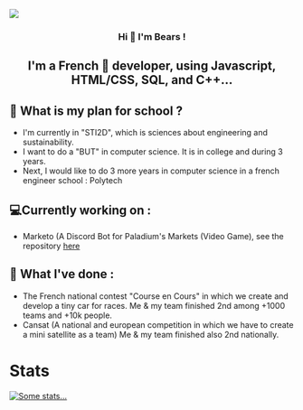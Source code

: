 [![](https://cdn.discordapp.com/attachments/759084141144047647/994211109882036284/Mon_projet.png)](https://cdn.discordapp.com/attachments/759084141144047647/994211109882036284/Mon_projet.png)

<h3 align="center">
Hi 👋 I'm Bears ! 
</h3>

<h2 align="center">
I'm a French 🥖 developer, using Javascript, HTML/CSS, SQL, and C++...
</h2>

## 🏫 What is my plan for school ?

 - I'm currently in "STI2D", which is sciences about engineering and sustainability.
 - I want to do a "BUT" in computer science. It is in college and during 3 years.
 - Next, I would like to do 3 more years in computer science in a french engineer school : Polytech

## 💻Currently working on :

 - Marketo (A Discord Bot for Paladium's Markets (Video Game), see the repository [here](https://github.com/Bears9355/marketo)

## 🌴 What I've done :

 - The French national contest "Course en Cours" in which we create and develop a tiny car for races.
   Me & my team finished 2nd among +1000 teams and +10k people.
 - Cansat (A national and european competition in which we have to create a mini satellite as a team)
   Me & my team finished also 2nd nationally.

# Stats

[![Some stats...](https://github-readme-stats.vercel.app/api?username=bears9355)](https://github.com/anuraghazra/github-readme-stats)
